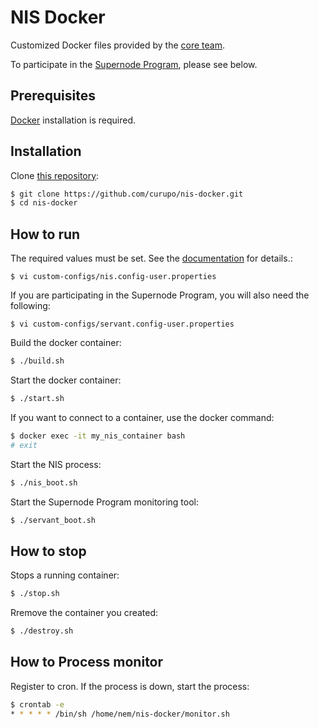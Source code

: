 # NIS Docker

Customized Docker files provided by the [core team](https://github.com/NemProject/nem-docker).

To participate in the [Supernode Program](https://docs.nem.io/pages/Guides/supernode-program/docs.en.html), please see below.


## Prerequisites

[Docker](https://docs.docker.com/get-docker/) installation is required.

## Installation

Clone [this repository](https://github.com/curupo/nis-docker):

```bash
$ git clone https://github.com/curupo/nis-docker.git
$ cd nis-docker
```

## How to run

The required values must be set. See the [documentation](https://docs.nem.io/pages/) for details.:


```text
$ vi custom-configs/nis.config-user.properties
```

If you are participating in the Supernode Program, you will also need the following:

```text
$ vi custom-configs/servant.config-user.properties
```

Build the docker container:

```bash
$ ./build.sh
```

Start the docker container:

```bash
$ ./start.sh
```

If you want to connect to a container, use the docker command:

```bash
$ docker exec -it my_nis_container bash
# exit
```

Start the NIS process:

```bash
$ ./nis_boot.sh
```

Start the Supernode Program monitoring tool:

```bash
$ ./servant_boot.sh
```

## How to stop

Stops a running container:

```bash
$ ./stop.sh
```

Rremove the container you created:

```bash
$ ./destroy.sh
```

## How to Process monitor

Register to cron. If the process is down, start the process:

```bash
$ crontab -e
* * * * * /bin/sh /home/nem/nis-docker/monitor.sh
```
